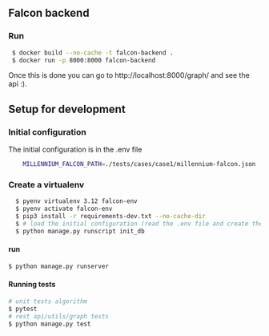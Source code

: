 ## Falcon backend

### Run
```sh
 $ docker build --no-cache -t falcon-backend .
 $ docker run -p 8000:8000 falcon-backend
```

Once this is done you can go to http://localhost:8000/graph/ and see the api :).

## Setup for development

### Initial configuration
The initial configuration is in the .env file
```sh
    MILLENNIUM_FALCON_PATH=./tests/cases/case1/millennium-falcon.json
```

### Create a virtualenv
```sh
  $ pyenv virtualenv 3.12 falcon-env 
  $ pyenv activate falcon-env
  $ pip3 install -r requirements-dev.txt --no-cache-dir
  $ # load the initial configuration (read the .env file and create the data on the db)
  $ python manage.py runscript init_db
```

#### run
```sh
$ python manage.py runserver
```

#### Running tests
```sh
# unit tests algorithm
$ pytest
# rest api/utils/graph tests 
$ python manage.py test
```

